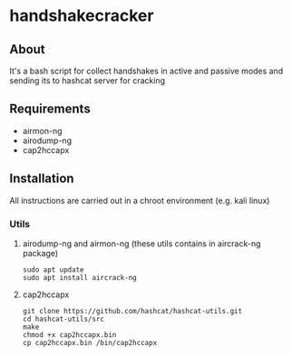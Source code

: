 # handshakecracker
## About
It's a bash script for collect handshakes in active and passive modes and sending its to hashcat server for cracking
## Requirements
- airmon-ng
- airodump-ng
- cap2hccapx
## Installation
All instructions are carried out in a chroot environment (e.g. kali linux)
### Utils
1. airodump-ng and airmon-ng (these utils contains in aircrack-ng package)
    ```
   sudo apt update  
   sudo apt install aircrack-ng
    ```
2. cap2hccapx
    ```
   git clone https://github.com/hashcat/hashcat-utils.git
   cd hashcat-utils/src
   make
   chmod +x cap2hccapx.bin
   cp cap2hccapx.bin /bin/cap2hccapx
    ```
   
 

